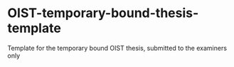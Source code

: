 # OIST-temporary-bound-thesis-template
Template for the temporary bound OIST thesis, submitted to the examiners only
